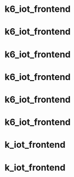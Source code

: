 # k6_iot_frontend
# k6_iot_frontend
# k6_iot_frontend
# k6_iot_frontend
# k6_iot_frontend
# k6_iot_frontend
# k_iot_frontend
# k_iot_frontend
